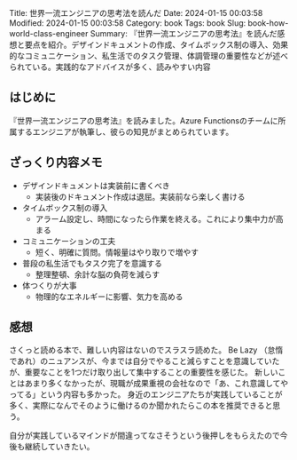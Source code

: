 Title: 世界一流エンジニアの思考法を読んだ
Date: 2024-01-15 00:03:58
Modified: 2024-01-15 00:03:58
Category: book
Tags: book
Slug: book-how-world-class-engineer
Summary: 『世界一流エンジニアの思考法』を読んだ感想と要点を紹介。デザインドキュメントの作成、タイムボックス制の導入、効果的なコミュニケーション、私生活でのタスク管理、体調管理の重要性などが述べられている。実践的なアドバイスが多く、読みやすい内容

## はじめに

『世界一流エンジニアの思考法』を読みました。Azure Functionsのチームに所属するエンジニアが執筆し、彼らの知見がまとめられています。


## ざっくり内容メモ

- デザインドキュメントは実装前に書くべき
    - 実装後のドキュメント作成は退屈。実装前なら楽しく書ける
- タイムボックス制の導入
    - アラーム設定し、時間になったら作業を終える。これにより集中力が高まる
- コミュニケーションの工夫
    - 短く、明確に質問。情報量はやり取りで増やす
- 普段の私生活でもタスク完了を意識する
    - 整理整頓、余計な脳の負荷を減らす
- 体つくりが大事
    - 物理的なエネルギーに影響、気力を高める

## 感想

さくっと読める本で、難しい内容はないのでスラスラ読めた。
Be Lazy （怠惰であれ）のニュアンスが、今までは自分でやること減らすことを意識していたが、重要なことを1つだけ取り出して集中することの重要性を感じた。
新しいことはあまり多くなかったが、現職が成果重視の会社なので「あ、これ意識してやってる」という内容も多かった。
身近のエンジニアたちが実践していることが多く、実際になんでそのように働けるのか聞かれたらこの本を推奨できると思う。

自分が実践しているマインドが間違ってなさそうという後押しをもらえたので今後も継続していきたい。
